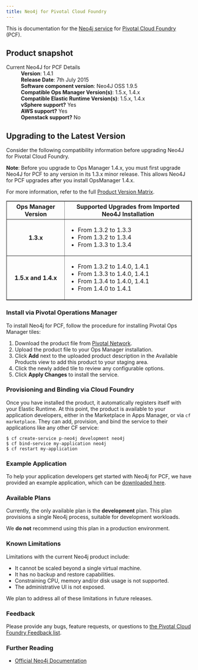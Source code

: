 ```yaml
---
title: Neo4j for Pivotal Cloud Foundry
---
```


This is documentation for the [Neo4j service](https://network.pivotal.io/products/p-neo4j) for [Pivotal Cloud Foundry](https://network.pivotal.io/products/pivotal-cf) (PCF).

## Product snapshot

<dl>
<dt>Current Neo4J for PCF Details</dt>
<dd><strong>Version</strong>: 1.4.1 </dd>
<dd><strong>Release Date</strong>: 7th July 2015</dd>
<dd><strong>Software component version</strong>: Neo4J OSS 1.9.5</dd>
<dd><strong>Compatible Ops Manager Version(s)</strong>: 1.5.x, 1.4.x</dd>
<dd><strong>Compatible Elastic Runtime Version(s)</strong>: 1.5.x, 1.4.x</dd>
<dd><strong>vSphere support?</strong> Yes</dd>
<dd><strong>AWS support?</strong> Yes</dd>
<dd><strong>Openstack support?</strong> No</dd>
</dl>

## Upgrading to the Latest Version

Consider the following compatibility information before upgrading Neo4J for Pivotal Cloud Foundry. 

<p class="note"><strong>Note</strong>: Before you upgrade to Ops Manager 1.4.x, you must first upgrade Neo4J for PCF to any version in its 1.3.x minor release. This allows Neo4J for PCF upgrades after you install OpsManager 1.4.x. </p>

For more information, refer to the full [Product Version Matrix](../compatibility-matrix.pdf).

<table border="1" class="nice">
<tr>
  <th>Ops Manager Version</th>
  <th>Supported Upgrades from Imported Neo4J Installation</th>
</tr>
<tr>
  <th>1.3.x</th>
  <td><ul>
      <li>From 1.3.2 to 1.3.3</li>
      <li>From 1.3.2 to 1.3.4</li>
      <li>From 1.3.3 to 1.3.4</li>
    </ul>
  </td>
</tr>
<tr>
  <th>1.5.x and 1.4.x</th>
  <td><ul>
      <li>From 1.3.2 to 1.4.0, 1.4.1</li>
      <li>From 1.3.3 to 1.4.0, 1.4.1</li>
      <li>From 1.3.4 to 1.4.0, 1.4.1</li>
      <li>From 1.4.0 to 1.4.1</li>
    </ul>
  </td>
</tr>
</table>

### Install via Pivotal Operations Manager

To install Neo4j for PCF, follow the procedure for installing Pivotal Ops Manager tiles:

1. Download the product file from [Pivotal Network](https://network.pivotal.io/).
1. Upload the product file to your Ops Manager installation.
1. Click **Add** next to the uploaded product description in the Available Products view to add this product to your staging area.
1. Click the newly added tile to review any configurable options.
1. Click **Apply Changes** to install the service.

### Provisioning and Binding via Cloud Foundry

Once you have installed the product, it automatically registers itself with your Elastic Runtime. At this point, the product is available to your application developers, either in the Marketplace in Apps Manager, or via `cf marketplace`. They can add, provision, and bind the service to their applications like any other CF service:

```
$ cf create-service p-neo4j development neo4j
$ cf bind-service my-application neo4j
$ cf restart my-application
```

### Example Application

To help your application developers get started with Neo4j for PCF, we have provided an example application, which can be [downloaded here](https://github.com/pivotal-cf/cf-neo4j-example-app/archive/master.zip).

### Available Plans

Currently, the only available plan is the **development** plan. This plan provisions a single Neo4j process, suitable for development workloads.

We **do not** recommend using this plan in a production environment.

### Known Limitations

Limitations with the current Neo4j product include:

* It cannot be scaled beyond a single virtual machine.
* It has no backup and restore capabilities.
* Constraining CPU, memory and/or disk usage is not supported.
* The administrative UI is not exposed.

We plan to address all of these limitations in future releases.

### Feedback

Please provide any bugs, feature requests, or questions to [the Pivotal Cloud Foundry Feedback list](mailto:pivotal-cf-feedback@pivotal.io).

### Further Reading

* [Official Neo4j Documentation](http://docs.neo4j.org/)
